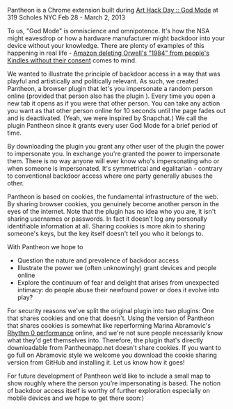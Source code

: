 Pantheon is a Chrome extension built during [Art Hack Day :: God Mode]("http://arthackday.net/god_mode/") at 319 Scholes NYC Feb 28 - March 2, 2013

To us, "God Mode" is omniscience and omnipotence. It's how the NSA might eavesdrop or how a hardware manufacturer might backdoor into your device without your knowledge. There are plenty of examples of this happening in real life - [Amazon deleting Orwell's “1984” from people's Kindles without their consent]("http://arstechnica.com/gadgets/2009/07/amazon-sold-pirated-books-raided-some-kindles/") comes to mind. 

We wanted to illustrate the principle of backdoor access in a way that was playful and artistically and politically relevant. As such, we created Pantheon, a browser plugin that let's you impersonate a random person online (provided that person also has the plugin ). Every time you open a new tab it opens as if you were that other person. You can take any action you want as that other person online for 10 seconds until the page fades out and is deactivated. (Yeah, we were inspired by Snapchat.) We call the plugin Pantheon since it grants every user God Mode for a brief period of time. 

By downloading the plugin you grant any other user of the plugin the power to impersonate you. In exchange you're granted the power to impersonate them. There is no way anyone will ever know who's impersonating who or when someone is impersonated. It's symmetrical and egalitarian - contrary to conventional backdoor access where one party generally abuses the other. 

Pantheon is based on cookies, the fundamental infrastructure of the web. By sharing browser cookies, you genuinely become another person in the eyes of the internet. Note that the plugin has no idea who you are, it isn't sharing usernames or passwords. In fact it doesn't log any personally identifiable information at all. Sharing cookies is more akin to sharing someone's keys, but the key itself doesn't tell you who it belongs to. 

With Pantheon we hope to 
* Question the nature and prevalence of backdoor access
* Illustrate the power we (often unknowingly) grant devices and people online
* Explore the continuum of fear and delight that arises from unexpected intimacy: do people abuse their newfound power or does it evolve into play? 

For security reasons we've split the original plugin into two plugins: One that shares cookies and one that doesn't. Using the version of Pantheon that shares cookies is somewhat like reperforming Marina Abramovic's [Rhythm 0 performance]("http://en.wikipedia.org/wiki/Marina_Abramovi%C4%87#Rhythm_0.2C_1974") online, and we're not sure people necessarily know what they'd get themselves into. Therefore, the plugin that's directly downloadable from Pantheonapp.net doesn't share cookies. If you want to go full on Abramovic style we welcome you download the cookie sharing version from GitHub and installing it. Let us know how it goes!

For future development of Pantheon we’d like to include a small map to show roughly where the person you’re impersonating is based. The notion of backdoor access itself is worthy of further exploration especially on mobile devices and we hope to get there soon:) 



